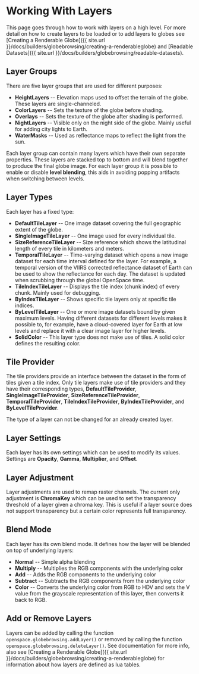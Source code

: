 # Working With Layers
This page goes through how to work with layers on a high level. For more detail on how to create layers to be loaded or to add layers to globes see [Creating a Renderable Globe]({{ site.url }}/docs/builders/globebrowsing/creating-a-renderableglobe) and [Readable Datasets]({{ site.url }}/docs/builders/globebrowsing/readable-datasets).

## Layer Groups
There are five layer groups that are used for different purposes:
- **HeightLayers** -- Elevation maps used to offset the terrain of the globe. These layers are single-channeled.
- **ColorLayers** -- Sets the texture of the globe before shading.
- **Overlays** -- Sets the texture of the globe after shading is performed.
- **NightLayers** -- Visible only on the night side of the globe. Mainly useful for adding city lights to Earth.
- **WaterMasks** -- Used as reflectance maps to reflect the light from the sun.

Each layer group can contain many layers which have their own separate properties. These layers are stacked top to bottom and will blend together to produce the final globe image. For each layer group it is possible to enable or disable **level blending**, this aids in avoiding popping artifacts when switching between levels.

## Layer Types
Each layer has a fixed type:
- **DefaultTileLayer** -- One image dataset covering the full geographic extent of the globe.
- **SingleImageTileLayer** -- One image used for every individual tile.
- **SizeReferenceTileLayer** -- Size reference which shows the latitudinal length of every tile in kilometers and meters.
- **TemporalTileLayer** -- Time-varying dataset which opens a new image dataset for each time interval defined for the layer. For example, a temporal version of the VIIRS corrected reflectance dataset of Earth can be used to show the reflectance for each day. The dataset is updated when scrubbing through the global OpenSpace time.
- **TileIndexTileLayer** -- Displays the tile index (chunk index) of every chunk. Mainly used for debugging.
- **ByIndexTileLayer** -- Shows specific tile layers only at specific tile indices.
- **ByLevelTileLayer** -- One or more image datasets bound by given maximum levels. Having different datasets for different levels makes it possible to, for example, have a cloud-covered layer for Earth at low levels and replace it with a clear image layer for higher levels.
- **SolidColor** -- This layer type does not make use of tiles. A solid color defines the resulting color.

## Tile Provider
The tile providers provide an interface between the dataset in the form of tiles given a tile index. Only tile layers make use of tile providers and they have their corresponding types, **DefaultTileProvider**, **SingleImageTileProvider**, **SizeReferenceTileProvider**, **TemporalTileProvider**, **TileIndexTileProvider**, **ByIndexTileProvider**, and **ByLevelTileProvider**.

The type of a layer can not be changed for an already created layer.

## Layer Settings
Each layer has its own settings which can be used to modify its values. Settings are **Opacity**, **Gamma**, **Multiplier**, and **Offset**.

## Layer Adjustment
Layer adjustments are used to remap raster channels. The current only adjustment is **ChromaKey** which can be used to set the transparency threshold of a layer given a chroma key. This is useful if a layer source does not support transparency but a certain color represents full transparency.

## Blend Mode
Each layer has its own blend mode. It defines how the layer will be blended on top of underlying layers:
- **Normal** -- Simple alpha blending
- **Multiply** -- Multiplies the RGB components with the underlying color
- **Add** -- Adds the RGB components to the underlying color
- **Subtract** -- Subtracts the RGB components from the underlying color
- **Color** -- Converts the underlying color from RGB to HDV and sets the V value from the grayscale representation of this layer, then converts it back to RGB.

## Add or Remove Layers
Layers can be added by calling the function `openspace.globebrowsing.addLayer()` or removed by calling the function `openspace.globebrowsing.deleteLayer()`. See documentation for more info, also see [Creating a Renderable Globe]({{ site.url }}/docs/builders/globebrowsing/creating-a-renderableglobe) for information about how layers are defined as lua tables.
